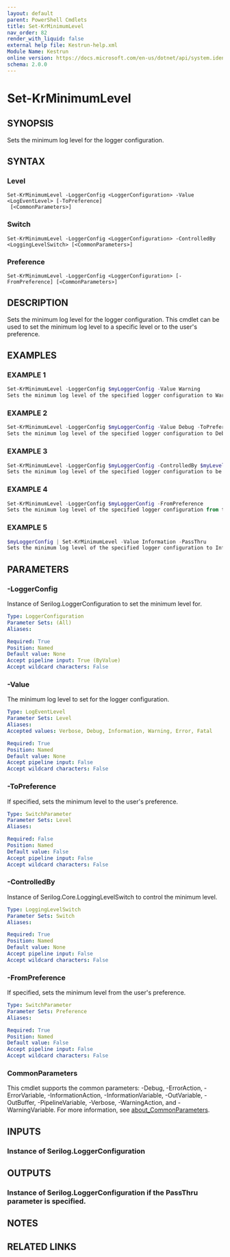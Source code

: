```yaml
---
layout: default
parent: PowerShell Cmdlets
title: Set-KrMinimumLevel
nav_order: 82
render_with_liquid: false
external help file: Kestrun-help.xml
Module Name: Kestrun
online version: https://docs.microsoft.com/en-us/dotnet/api/system.identitymodel.tokens.jwt.jwtsecuritytoken?view=azure-dotnet
schema: 2.0.0
---
```


# Set-KrMinimumLevel

## SYNOPSIS
Sets the minimum log level for the logger configuration.

## SYNTAX

### Level
```
Set-KrMinimumLevel -LoggerConfig <LoggerConfiguration> -Value <LogEventLevel> [-ToPreference]
 [<CommonParameters>]
```

### Switch
```
Set-KrMinimumLevel -LoggerConfig <LoggerConfiguration> -ControlledBy <LoggingLevelSwitch> [<CommonParameters>]
```

### Preference
```
Set-KrMinimumLevel -LoggerConfig <LoggerConfiguration> [-FromPreference] [<CommonParameters>]
```

## DESCRIPTION
Sets the minimum log level for the logger configuration.
This cmdlet can be used to
set the minimum log level to a specific level or to the user's preference.

## EXAMPLES

### EXAMPLE 1
```powershell
Set-KrMinimumLevel -LoggerConfig $myLoggerConfig -Value Warning
Sets the minimum log level of the specified logger configuration to Warning.
```

### EXAMPLE 2
```powershell
Set-KrMinimumLevel -LoggerConfig $myLoggerConfig -Value Debug -ToPreference
Sets the minimum log level of the specified logger configuration to Debug and updates the user's logging preferences.
```

### EXAMPLE 3
```powershell
Set-KrMinimumLevel -LoggerConfig $myLoggerConfig -ControlledBy $myLevelSwitch
Sets the minimum log level of the specified logger configuration to be controlled by the specified level switch.
```

### EXAMPLE 4
```powershell
Set-KrMinimumLevel -LoggerConfig $myLoggerConfig -FromPreference
Sets the minimum log level of the specified logger configuration from the user's logging preferences.
```

### EXAMPLE 5
```powershell
$myLoggerConfig | Set-KrMinimumLevel -Value Information -PassThru
Sets the minimum log level of the specified logger configuration to Information and outputs the LoggerConfiguration object into the pipeline.
```

## PARAMETERS

### -LoggerConfig
Instance of Serilog.LoggerConfiguration to set the minimum level for.

```yaml
Type: LoggerConfiguration
Parameter Sets: (All)
Aliases:

Required: True
Position: Named
Default value: None
Accept pipeline input: True (ByValue)
Accept wildcard characters: False
```

### -Value
The minimum log level to set for the logger configuration.

```yaml
Type: LogEventLevel
Parameter Sets: Level
Aliases:
Accepted values: Verbose, Debug, Information, Warning, Error, Fatal

Required: True
Position: Named
Default value: None
Accept pipeline input: False
Accept wildcard characters: False
```

### -ToPreference
If specified, sets the minimum level to the user's preference.

```yaml
Type: SwitchParameter
Parameter Sets: Level
Aliases:

Required: False
Position: Named
Default value: False
Accept pipeline input: False
Accept wildcard characters: False
```

### -ControlledBy
Instance of Serilog.Core.LoggingLevelSwitch to control the minimum level.

```yaml
Type: LoggingLevelSwitch
Parameter Sets: Switch
Aliases:

Required: True
Position: Named
Default value: None
Accept pipeline input: False
Accept wildcard characters: False
```

### -FromPreference
If specified, sets the minimum level from the user's preference.

```yaml
Type: SwitchParameter
Parameter Sets: Preference
Aliases:

Required: True
Position: Named
Default value: False
Accept pipeline input: False
Accept wildcard characters: False
```

### CommonParameters
This cmdlet supports the common parameters: -Debug, -ErrorAction, -ErrorVariable, -InformationAction, -InformationVariable, -OutVariable, -OutBuffer, -PipelineVariable, -Verbose, -WarningAction, and -WarningVariable. For more information, see [about_CommonParameters](http://go.microsoft.com/fwlink/?LinkID=113216).

## INPUTS

### Instance of Serilog.LoggerConfiguration
## OUTPUTS

### Instance of Serilog.LoggerConfiguration if the PassThru parameter is specified.
## NOTES

## RELATED LINKS
